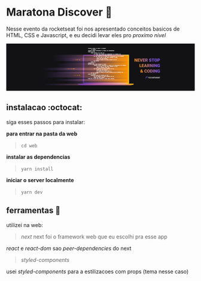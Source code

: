 # Maratona Discover :space_invader:
Nesse evento da rocketseat foi nos apresentado conceitos basicos de HTML, CSS e Javascript, e eu decidi levar eles pro *proximo nivel*

![header maratona discover](./github/neverstoplearningHeader.png)

## instalacao :octocat:
siga esses passos para instalar:

**para entrar na pasta da web**
>`cd web` 

**instalar as dependencias**
>`yarn install`

**iniciar o server localmente**
>`yarn dev`

## ferramentas :wrench:
utilizei na web:
>*next*
next foi o framework web que eu escolhi pra esse app

*react* e *react-dom* sao *peer-dependencies* do next

>*styled-components*

usei *styled-components* para a estilizacoes com props (tema nesse caso)